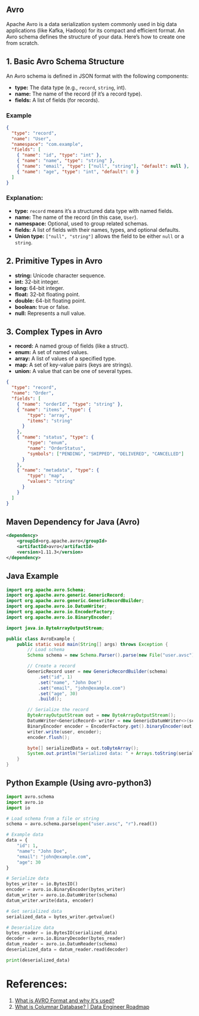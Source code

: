 ## Avro
Apache Avro is a data serialization system commonly used in big data applications (like Kafka, Hadoop) for its compact and efficient format. An Avro schema defines the structure of your data. Here’s how to create one from scratch.

## 1. Basic Avro Schema Structure
An Avro schema is defined in JSON format with the following components:
- **type:** The data type (e.g., `record`, `string`, int).
- **name:** The name of the record (if it’s a record type).
- **fields:** A list of fields (for records).

### Example
````json
{
  "type": "record",
  "name": "User",
  "namespace": "com.example",
  "fields": [
    { "name": "id", "type": "int" },
    { "name": "name", "type": "string" },
    { "name": "email", "type": ["null", "string"], "default": null },
    { "name": "age", "type": "int", "default": 0 }
  ]
}

````

### Explanation:
- **type:** `record` means it’s a structured data type with named fields.
- **name:** The name of the record (in this case, `User`).
- **namespace:** Optional, used to group related schemas.
- **fields:** A list of fields with their names, types, and optional defaults.
- **Union type:** `["null", "string"]` allows the field to be either `null` or a `string`.


## 2. Primitive Types in Avro
- **string:** Unicode character sequence.
- **int:** 32-bit integer.
- **long:** 64-bit integer.
- **float:** 32-bit floating point.
- **double:** 64-bit floating point.
- **boolean:** true or false.
- **null:** Represents a null value.

## 3. Complex Types in Avro
- **record:** A named group of fields (like a struct).
- **enum:** A set of named values.
- **array:** A list of values of a specified type.
- **map:** A set of key-value pairs (keys are strings).
- **union:** A value that can be one of several types.

````json
{
  "type": "record",
  "name": "Order",
  "fields": [
    { "name": "orderId", "type": "string" },
    { "name": "items", "type": {
        "type": "array",
        "items": "string"
      }
    },
    { "name": "status", "type": {
        "type": "enum",
        "name": "OrderStatus",
        "symbols": ["PENDING", "SHIPPED", "DELIVERED", "CANCELLED"]
      }
    },
    { "name": "metadata", "type": {
        "type": "map",
        "values": "string"
      }
    }
  ]
}

````


## Maven Dependency for Java (Avro)
````xml
<dependency>
    <groupId>org.apache.avro</groupId>
    <artifactId>avro</artifactId>
    <version>1.11.3</version>
</dependency>
````

## Java Example
````java
import org.apache.avro.Schema;
import org.apache.avro.generic.GenericRecord;
import org.apache.avro.generic.GenericRecordBuilder;
import org.apache.avro.io.DatumWriter;
import org.apache.avro.io.EncoderFactory;
import org.apache.avro.io.BinaryEncoder;

import java.io.ByteArrayOutputStream;

public class AvroExample {
    public static void main(String[] args) throws Exception {
        // Load schema
        Schema schema = new Schema.Parser().parse(new File("user.avsc"));

        // Create a record
        GenericRecord user = new GenericRecordBuilder(schema)
            .set("id", 1)
            .set("name", "John Doe")
            .set("email", "john@example.com")
            .set("age", 30)
            .build();

        // Serialize the record
        ByteArrayOutputStream out = new ByteArrayOutputStream();
        DatumWriter<GenericRecord> writer = new GenericDatumWriter<>(schema);
        BinaryEncoder encoder = EncoderFactory.get().binaryEncoder(out, null);
        writer.write(user, encoder);
        encoder.flush();

        byte[] serializedData = out.toByteArray();
        System.out.println("Serialized data: " + Arrays.toString(serializedData));
    }
}
````

## Python Example (Using avro-python3)
````python
import avro.schema
import avro.io
import io

# Load schema from a file or string
schema = avro.schema.parse(open("user.avsc", "r").read())

# Example data
data = {
    "id": 1,
    "name": "John Doe",
    "email": "john@example.com",
    "age": 30
}

# Serialize data
bytes_writer = io.BytesIO()
encoder = avro.io.BinaryEncoder(bytes_writer)
datum_writer = avro.io.DatumWriter(schema)
datum_writer.write(data, encoder)

# Get serialized data
serialized_data = bytes_writer.getvalue()

# Deserialize data
bytes_reader = io.BytesIO(serialized_data)
decoder = avro.io.BinaryDecoder(bytes_reader)
datum_reader = avro.io.DatumReader(schema)
deserialized_data = datum_reader.read(decoder)

print(deserialized_data)

````



# References:
1. [What is AVRO Format and why it's used?](https://youtu.be/c4Z6A-DPL8E?si=Mqq65vfn8N7eZRM1)
2. [What is Columnar Database? | Data Engineer Roadmap](https://youtu.be/dKENkPQVRlQ?si=K9g9oogavKudJk7F)

